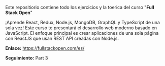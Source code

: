 Este repositiorio contiene todo los ejercicios y la toerica del curso "**Full Stack Open**"

¡Aprende React, Redux, Node.js, MongoDB, GraphQL y TypeScript de una sola vez! Este curso te presentará el desarrollo web moderno basado en JavaScript. El enfoque principal es crear aplicaciones de una sola página con ReactJS que usan REST API creadas con Node.js.

**Enlace:** https://fullstackopen.com/es/ 

**Seguimiento:**
Part 3
